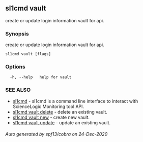 ## sl1cmd vault

create or update login information vault for api.

### Synopsis

create or update login information vault for api.

```
sl1cmd vault [flags]
```

### Options

```
  -h, --help   help for vault
```

### SEE ALSO

* [sl1cmd](sl1cmd.md)	 - sl1cmd is a command line interface to interact with ScienceLogic Monitoring tool API.
* [sl1cmd vault delete](sl1cmd_vault_delete.md)	 - delete an existing vault.
* [sl1cmd vault new](sl1cmd_vault_new.md)	 - create new vault.
* [sl1cmd vault update](sl1cmd_vault_update.md)	 - update an existing vault.

###### Auto generated by spf13/cobra on 24-Dec-2020
